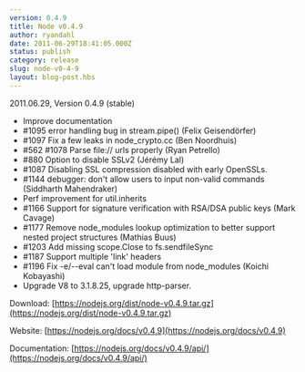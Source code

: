 ```yaml
---
version: 0.4.9
title: Node v0.4.9
author: ryandahl
date: 2011-06-29T18:41:05.000Z
status: publish
category: release
slug: node-v0-4-9
layout: blog-post.hbs
---
```


2011.06.29, Version 0.4.9 (stable)

- Improve documentation
- #1095 error handling bug in stream.pipe() (Felix Geisendörfer)
- #1097 Fix a few leaks in node_crypto.cc (Ben Noordhuis)
- #562 #1078 Parse file:// urls properly (Ryan Petrello)
- #880 Option to disable SSLv2 (Jérémy Lal)
- #1087 Disabling SSL compression disabled with early OpenSSLs.
- #1144 debugger: don't allow users to input non-valid commands (Siddharth Mahendraker)
- Perf improvement for util.inherits
- #1166 Support for signature verification with RSA/DSA public keys (Mark Cavage)
- #1177 Remove node_modules lookup optimization to better support nested project structures (Mathias Buus)
- #1203 Add missing scope.Close to fs.sendfileSync
- #1187 Support multiple 'link' headers
- #1196 Fix -e/--eval can't load module from node_modules (Koichi Kobayashi)
- Upgrade V8 to 3.1.8.25, upgrade http-parser.

Download: [https://nodejs.org/dist/node-v0.4.9.tar.gz](https://nodejs.org/dist/node-v0.4.9.tar.gz)

Website: [https://nodejs.org/docs/v0.4.9](https://nodejs.org/docs/v0.4.9)

Documentation: [https://nodejs.org/docs/v0.4.9/api/](https://nodejs.org/docs/v0.4.9/api/)
